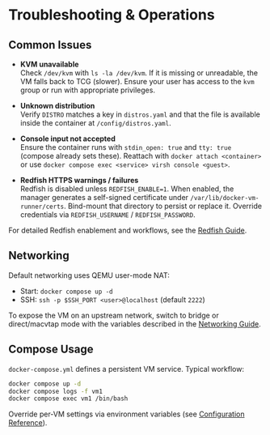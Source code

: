 # Troubleshooting & Operations

## Common Issues

- **KVM unavailable**  
  Check `/dev/kvm` with `ls -la /dev/kvm`. If it is missing or unreadable, the VM falls back to TCG (slower). Ensure your user has access to the `kvm` group or run with appropriate privileges.

- **Unknown distribution**  
  Verify `DISTRO` matches a key in `distros.yaml` and that the file is available inside the container at `/config/distros.yaml`.

- **Console input not accepted**  
  Ensure the container runs with `stdin_open: true` and `tty: true` (compose already sets these). Reattach with `docker attach <container>` or use `docker compose exec <service> virsh console <guest>`.

- **Redfish HTTPS warnings / failures**  
  Redfish is disabled unless `REDFISH_ENABLE=1`. When enabled, the manager generates a self-signed certificate under `/var/lib/docker-vm-runner/certs`. Bind-mount that directory to persist or replace it. Override credentials via `REDFISH_USERNAME` / `REDFISH_PASSWORD`.

For detailed Redfish enablement and workflows, see the [Redfish Guide](redfish.md).

## Networking

Default networking uses QEMU user-mode NAT:

- Start: `docker compose up -d`
- SSH: `ssh -p $SSH_PORT <user>@localhost` (default `2222`)

To expose the VM on an upstream network, switch to bridge or direct/macvtap mode with the variables described in the [Networking Guide](networking.md).

## Compose Usage

`docker-compose.yml` defines a persistent VM service. Typical workflow:

```bash
docker compose up -d
docker compose logs -f vm1
docker compose exec vm1 /bin/bash
```

Override per-VM settings via environment variables (see [Configuration Reference](reference.md)).

